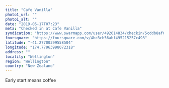 ```yaml
---
title: "Cafe Vanilla"
photo1_url: ""
photo1_alt: ""
date: "2019-05-17T07:23"
meta: "Checked in at Cafe Vanilla"
syndication: "https://www.swarmapp.com/user/492614834/checkin/5cddb8af67e5f2002cbebc0d"
foursquare: "https://foursquare.com/v/4bc3cb56abf495215257c493"
latitude: "-41.27700399558504"
longitude: "174.77963998072318"
address: ""
locality: "Wellington"
region: "Wellington"
country: "New Zealand"
---
```

Early start means coffee
